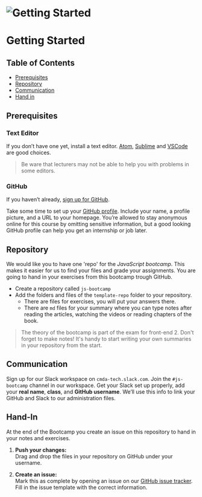 # ![Getting Started][banner-guide]

# Getting Started

## Table of Contents

*   [Prerequisites](#prerequisites)
*   [Repository](#repository)
*   [Communication](#communication)
*   [Hand in](#hand-in)

## Prerequisites

### Text Editor
If you don’t have one yet, install a text editor. [Atom](https://atom.io), [Sublime](https://www.sublimetext.com) and [VSCode](https://code.visualstudio.com/) are good choices.

> Be ware that lecturers may not be able to help you with problems in some editors.

### GitHub

If you haven’t already, [sign up for
GitHub](https://help.github.com/articles/signing-up-for-a-new-github-account/).

Take some time to set up your [GitHub profile](https://github.com/settings/profile).
Include your name, a profile picture, and a URL to your homepage.
You’re allowed to stay anonymous online for this course by omitting sensitive
information, but a good looking GitHub profile can help you get an internship or job later.

## Repository

We would like you to have one 'repo' for the *JavaScript bootcamp*. This makes it easier for us to find your files and grade your assignments. You are going to hand in your exercises from this bootcamp trough GitHub.

* Create a repository called `js-bootcamp`
* Add the folders and files of the `template-repo` folder to your repository.
  * There are files for exercises, you will put your answers there.
  * There are `md` files for your summary where you can type notes after reading the articles, watching the videos or reading chapters of the book.
  
> The theory of the bootcamp is part of the exam for front-end 2. Don't forget to make notes! It's handy to start writing your own summaries in your repository from the start.


## Communication

Sign up for our Slack workspace on `cmda-tech.slack.com`. Join the `#js-bootcamp` channel in our workspace. Get your Slack set up properly, add your  **real name**, **class**, and **GitHub username**. We’ll use this info to link your GitHub and Slack to our administration files.

## Hand-In

At the end of the Bootcamp you create an issue on this repository to hand in your notes and exercises.

1. **Push your changes:**  
Drag and drop the files in your repository on GitHub under your username.

1. **Create an issue:**  
Mark this as complete by opening an issue on our [GitHub issue tracker][issues]. Fill in the issue template with the correct information.

[moodle]: https://moodle.cmd.hva.nl/course/view.php?id=431
[examples]: examples
[stackoverflow]: https://stackoverflow.com
[duckduckgo]: https://duckduckgo.com
[synopsis]: #synopsis
[slack]: https://cmda-tech.slack.com/
[banner-guide]: https://cmda-bt.github.io/js-bootcamp-18-19/assets/banner-guide.svg
[issues]: https://github.com/cmda-bt/js-bootcamp-18-19/issues/new/choose
